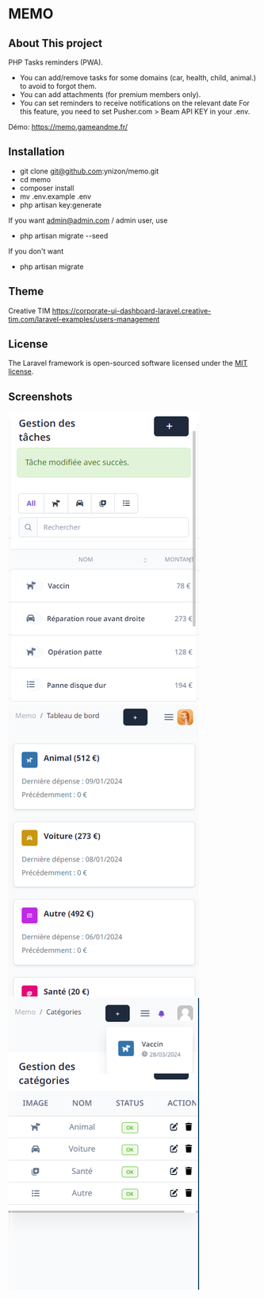 # MEMO

## About This project

PHP Tasks reminders (PWA).
- You can add/remove tasks for some domains (car, health, child, animal.) to avoid
to forgot them. 
- You can add attachments (for premium members only).
- You can set reminders to receive notifications on the relevant date
For this feature, you need to set Pusher.com > Beam API KEY in your .env.

Démo: https://memo.gameandme.fr/

## Installation
- git clone git@github.com:ynizon/memo.git
- cd memo
- composer install
- mv .env.example .env
- php artisan key:generate

If you want admin@admin.com / admin user, use
- php artisan migrate --seed

If you don't want
- php artisan migrate

## Theme
Creative TIM
https://corporate-ui-dashboard-laravel.creative-tim.com/laravel-examples/users-management

## License

The Laravel framework is open-sourced software licensed under the [MIT license](https://opensource.org/licenses/MIT).

## Screenshots

<img src="public/screenshots/1.png">
<img src="public/screenshots/2.png">
<img src="public/screenshots/3.png">

